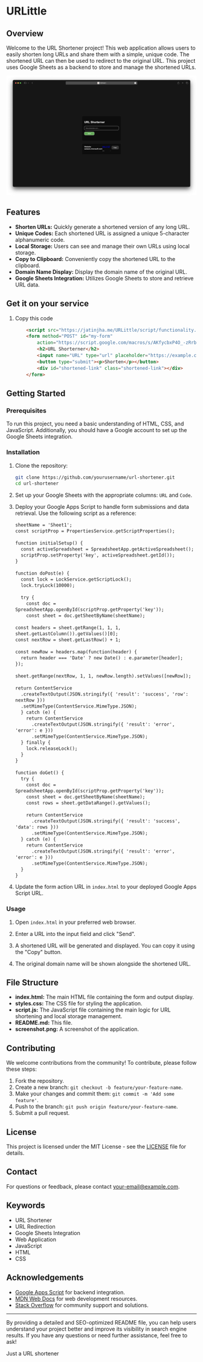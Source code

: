 # URLittle

## Overview

Welcome to the URL Shortener project! This web application allows users to easily shorten long URLs and share them with a simple, unique code. The shortened URL can then be used to redirect to the original URL. This project uses Google Sheets as a backend to store and manage the shortened URLs.

![URL Shortener Screenshot](Screenshot.png)

## Features

- **Shorten URLs:** Quickly generate a shortened version of any long URL.
- **Unique Codes:** Each shortened URL is assigned a unique 5-character alphanumeric code.
- **Local Storage:** Users can see and manage their own URLs using local storage.
- **Copy to Clipboard:** Conveniently copy the shortened URL to the clipboard.
- **Domain Name Display:** Display the domain name of the original URL.
- **Google Sheets Integration:** Utilizes Google Sheets to store and retrieve URL data.

## Get it on your service

1. Copy this code
    ```HTML
        <script src="https://jatinjha.me/URLittle/script/functionality.js"></script>
        <form method="POST" id="my-form"
            action="https://script.google.com/macros/s/AKfycbxP4O_-zRrbMkU1kVnla0o7Lx3AMd2cENbtOITQ9f4VkdH35QPdaV3W-wkaXDofR1-SOw/exec">
            <h2>URL Shorterner</h2>
            <input name="URL" type="url" placeholder="https://example.com...." required>
            <button type="submit"><p>Shorten</p></button>
            <div id="shortened-link" class="shortened-link"></div>
        </form>
    ```

## Getting Started

### Prerequisites

To run this project, you need a basic understanding of HTML, CSS, and JavaScript. Additionally, you should have a Google account to set up the Google Sheets integration.

### Installation

1. Clone the repository:
    ```sh
    git clone https://github.com/yourusername/url-shortener.git
    cd url-shortener
    ```

2. Set up your Google Sheets with the appropriate columns: `URL` and `Code`.

3. Deploy your Google Apps Script to handle form submissions and data retrieval. Use the following script as a reference:

    ```javascriptconst
    sheetName = 'Sheet1';
    const scriptProp = PropertiesService.getScriptProperties();
    
    function initialSetup() {
      const activeSpreadsheet = SpreadsheetApp.getActiveSpreadsheet();
      scriptProp.setProperty('key', activeSpreadsheet.getId());
    }
    
    function doPost(e) {
      const lock = LockService.getScriptLock();
      lock.tryLock(10000);
    
      try {
        const doc = SpreadsheetApp.openById(scriptProp.getProperty('key'));
        const sheet = doc.getSheetByName(sheetName);

    const headers = sheet.getRange(1, 1, 1, sheet.getLastColumn()).getValues()[0];
    const nextRow = sheet.getLastRow() + 1;

    const newRow = headers.map(function(header) {
      return header === 'Date' ? new Date() : e.parameter[header];
    });

    sheet.getRange(nextRow, 1, 1, newRow.length).setValues([newRow]);

    return ContentService
      .createTextOutput(JSON.stringify({ 'result': 'success', 'row': nextRow }))
      .setMimeType(ContentService.MimeType.JSON);
      } catch (e) {
        return ContentService
          .createTextOutput(JSON.stringify({ 'result': 'error', 'error': e }))
          .setMimeType(ContentService.MimeType.JSON);
      } finally {
        lock.releaseLock();
      }
    }
    
    function doGet() {
      try {
        const doc = SpreadsheetApp.openById(scriptProp.getProperty('key'));
        const sheet = doc.getSheetByName(sheetName);
        const rows = sheet.getDataRange().getValues();
    
        return ContentService
          .createTextOutput(JSON.stringify({ 'result': 'success', 'data': rows }))
          .setMimeType(ContentService.MimeType.JSON);
      } catch (e) {
        return ContentService
          .createTextOutput(JSON.stringify({ 'result': 'error', 'error': e }))
          .setMimeType(ContentService.MimeType.JSON);
      }
    }

    ```

4. Update the form action URL in `index.html` to your deployed Google Apps Script URL.

### Usage

1. Open `index.html` in your preferred web browser.

2. Enter a URL into the input field and click "Send".

3. A shortened URL will be generated and displayed. You can copy it using the "Copy" button.

4. The original domain name will be shown alongside the shortened URL.

## File Structure

- **index.html:** The main HTML file containing the form and output display.
- **styles.css:** The CSS file for styling the application.
- **script.js:** The JavaScript file containing the main logic for URL shortening and local storage management.
- **README.md:** This file.
- **screenshot.png:** A screenshot of the application.

## Contributing

We welcome contributions from the community! To contribute, please follow these steps:

1. Fork the repository.
2. Create a new branch: `git checkout -b feature/your-feature-name`.
3. Make your changes and commit them: `git commit -m 'Add some feature'`.
4. Push to the branch: `git push origin feature/your-feature-name`.
5. Submit a pull request.

## License

This project is licensed under the MIT License - see the [LICENSE](LICENSE) file for details.

## Contact

For questions or feedback, please contact [your-email@example.com](mailto:your-email@example.com).

## Keywords

- URL Shortener
- URL Redirection
- Google Sheets Integration
- Web Application
- JavaScript
- HTML
- CSS

## Acknowledgements

- [Google Apps Script](https://developers.google.com/apps-script) for backend integration.
- [MDN Web Docs](https://developer.mozilla.org/) for web development resources.
- [Stack Overflow](https://stackoverflow.com/) for community support and solutions.

---

By providing a detailed and SEO-optimized README file, you can help users understand your project better and improve its visibility in search engine results. If you have any questions or need further assistance, feel free to ask!


Just a URL shortener
